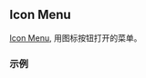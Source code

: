 ## Icon Menu

[Icon Menu](https://material.google.com/components/menus.html#menus-usage), 用图标按钮打开的菜单。

### 示例
